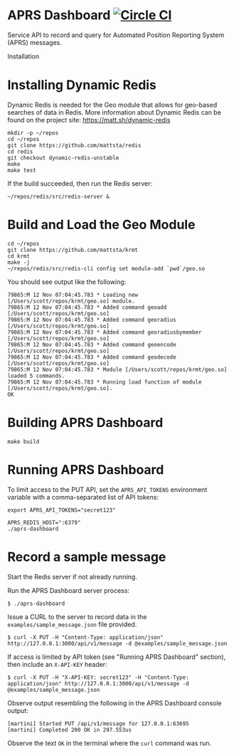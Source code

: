 APRS Dashboard [![Circle CI](https://circleci.com/gh/urlgrey/aprs-dashboard.png?style=badge)](https://circleci.com/gh/urlgrey/aprs-dashboard)
==============

Service API to record and query for Automated Position Reporting System (APRS) messages.

Installation

Installing Dynamic Redis
========================
Dynamic Redis is needed for the Geo module that allows for geo-based searches of data in Redis.  More information about Dynamic Redis can be found on the project site:
https://matt.sh/dynamic-redis

```shell
mkdir -p ~/repos
cd ~/repos
git clone https://github.com/mattsta/redis
cd redis
git checkout dynamic-redis-unstable
make
make test
```

If the build succeeded, then run the Redis server:

```shell
~/repos/redis/src/redis-server &
```

Build and Load the Geo Module
=============================

```shell
cd ~/repos
git clone https://github.com/mattsta/krmt
cd krmt
make -j
~/repos/redis/src/redis-cli config set module-add `pwd`/geo.so
```

You should see output like the following:

```shell
79865:M 12 Nov 07:04:45.783 * Loading new [/Users/scott/repos/krmt/geo.so] module.
79865:M 12 Nov 07:04:45.783 * Added command geoadd [/Users/scott/repos/krmt/geo.so]
79865:M 12 Nov 07:04:45.783 * Added command georadius [/Users/scott/repos/krmt/geo.so]
79865:M 12 Nov 07:04:45.783 * Added command georadiusbymember [/Users/scott/repos/krmt/geo.so]
79865:M 12 Nov 07:04:45.783 * Added command geoencode [/Users/scott/repos/krmt/geo.so]
79865:M 12 Nov 07:04:45.783 * Added command geodecode [/Users/scott/repos/krmt/geo.so]
79865:M 12 Nov 07:04:45.783 * Module [/Users/scott/repos/krmt/geo.so] loaded 5 commands.
79865:M 12 Nov 07:04:45.783 * Running load function of module [/Users/scott/repos/krmt/geo.so].
OK
```

Building APRS Dashboard
=======================
```shell
make build
```

Running APRS Dashboard
=======================
To limit access to the PUT API, set the `APRS_API_TOKENS` environment variable with a comma-separated list of API tokens:
```shell
export APRS_API_TOKENS="secret123"
```

```shell
APRS_REDIS_HOST=":6379"
./aprs-dashboard
```

Record a sample message
=======================
Start the Redis server if not already running.


Run the APRS Dashboard server process:
```shell
$ ./aprs-dashboard
```

Issue a CURL to the server to record data in the ```examples/sample_message.json``` file provided.
```shell
$ curl -X PUT -H "Content-Type: application/json" http://127.0.0.1:3000/api/v1/message -d @examples/sample_message.json
```

If access is limited by API token (see "Running APRS Dashboard" section), then include an `X-API-KEY` header:
```shell
$ curl -X PUT -H "X-API-KEY: secret123" -H "Content-Type: application/json" http://127.0.0.1:3000/api/v1/message -d @examples/sample_message.json
```

Observe output resembling the following in the APRS Dashboard console output:
```shell
[martini] Started PUT /api/v1/message for 127.0.0.1:63695
[martini] Completed 200 OK in 297.553us
```

Observe the text ```OK``` in the terminal where the ```curl``` command was run.
